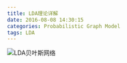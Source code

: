 ```yaml
---
title: LDA理论详解
date: 2016-08-08 14:30:15
categories: Probabilistic Graph Model
tags: LDA
---
```


![][image-1]

[image-1]:	https://github.com/kiseliu/MarkDownPictures/blob/master/LDA.jpg "LDA贝叶斯网络"